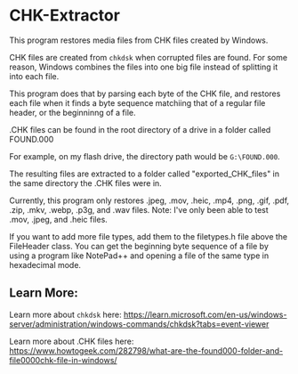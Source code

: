 # CHK-Extractor

This program restores media files from CHK files created by Windows.

CHK files are created from `chkdsk` when corrupted files are found. For some reason, Windows combines the files into one big file instead of splitting it into each file.

This program does that by parsing each byte of the CHK file, and restores each file when it finds a byte sequence matchiing that of a regular file header, or the beginninng of a file.

.CHK files can be found in the root directory of a drive in a folder called FOUND.000

For example, on my flash drive, the directory path would be `G:\FOUND.000`.

The resulting files are extracted to a folder called "exported_CHK_files" in the same directory the .CHK files were in.

Currently, this program only restores .jpeg, .mov, .heic, .mp4, .png, .gif, .pdf, .zip, .mkv, .webp, .p3g, and .wav files.
Note: I've only been able to test .mov, .jpeg, and .heic files.

If you want to add more file types, add them to the filetypes.h file above the FileHeader class. You can get the beginning byte sequence of a file by using a program like NotePad++ and opening a file of the same type in hexadecimal mode.

## Learn More:
Learn more about `chkdsk` here: https://learn.microsoft.com/en-us/windows-server/administration/windows-commands/chkdsk?tabs=event-viewer

Learn more about .CHK files here: https://www.howtogeek.com/282798/what-are-the-found000-folder-and-file0000chk-file-in-windows/
